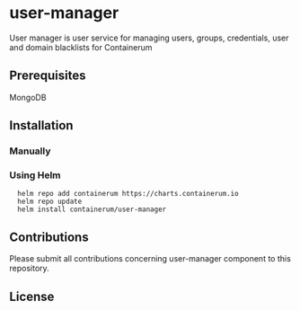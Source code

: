 # user-manager
User manager is user service for managing users, groups, credentials, user and domain blacklists for Containerum

## Prerequisites
MongoDB 


## Installation

### Manually


### Using Helm

```
  helm repo add containerum https://charts.containerum.io
  helm repo update
  helm install containerum/user-manager
```

## Contributions
Please submit all contributions concerning user-manager component to this repository. 

## License


